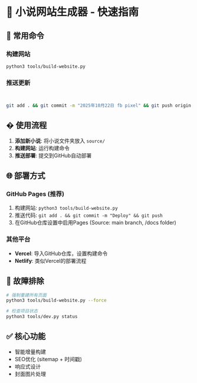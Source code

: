 # 🎉 小说网站生成器 - 快速指南

## 🚀 常用命令

### 构建网站
```bash
python3 tools/build-website.py
```

### 推送更新
```bash


git add . && git commit -m "2025年10月22日 fb pixel" && git push origin main
```

## � 使用流程

1. **添加新小说**: 将小说文件夹放入 `source/`
2. **构建网站**: 运行构建命令
3. **推送部署**: 提交到GitHub自动部署

## 🌐 部署方式

### GitHub Pages (推荐)
1. 构建网站: `python3 tools/build-website.py`
2. 推送代码: `git add . && git commit -m "Deploy" && git push`
3. 在GitHub仓库设置中启用Pages (Source: main branch, /docs folder)

### 其他平台
- **Vercel**: 导入GitHub仓库，设置构建命令
- **Netlify**: 类似Vercel的部署流程

## 🔧 故障排除

```bash
# 强制重建所有页面
python3 tools/build-website.py --force

# 检查项目状态
python3 tools/dev.py status
```

## ✅ 核心功能
- 智能增量构建
- SEO优化 (sitemap + 时间戳)
- 响应式设计
- 封面图片处理
